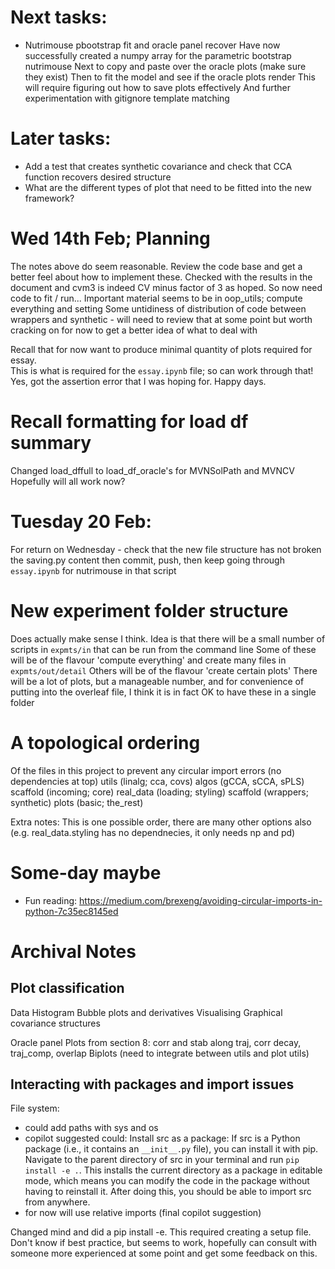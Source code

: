# Next tasks:
- Nutrimouse pbootstrap fit and oracle panel recover
    Have now successfully created a numpy array for the parametric bootstrap nutrimouse
    Next to copy and paste over the oracle plots (make sure they exist)
    Then to fit the model and see if the oracle plots render
    This will require figuring out how to save plots effectively
    And further experimentation with gitignore template matching

# Later tasks:
- Add a test that creates synthetic covariance and check that CCA function recovers desired structure
- What are the different types of plot that need to be fitted into the new framework?

# Wed 14th Feb; Planning
The notes above do seem reasonable. Review the code base and get a better feel about how to implement these.
Checked with the results in the document and cvm3 is indeed CV minus factor of 3 as hoped.
So now need code to fit / run...
Important material seems to be in oop_utils; compute everything and setting
Some untidiness of distribution of code between wrappers and synthetic - will need to review that at some point but worth cracking on for now to get a better idea of what to deal with

Recall that for now want to produce minimal quantity of plots required for essay.  
This is what is required for the `essay.ipynb` file; so can work through that!
Yes, got the assertion error that I was hoping for. Happy days.

# Recall formatting for load df summary
Changed load_dffull to load_df_oracle's for MVNSolPath and MVNCV
Hopefully will all work now?




# Tuesday 20 Feb:
For return on Wednesday - check that the new file structure has not broken the saving.py content then commit, push, then keep going through `essay.ipynb` for nutrimouse in that script

# New experiment folder structure
Does actually make sense I think.
Idea is that there will be a small number of scripts in `expmts/in` that can be run from the command line
Some of these will be of the flavour 'compute everything' and create many files in `expmts/out/detail`
Others will be of the flavour 'create certain plots'
There will be a lot of plots, but a manageable number, and for convenience of putting into the overleaf file, I think it is in fact OK to have these in a single folder
# A topological ordering
Of the files in this project to prevent any circular import errors
(no dependencies at top)
utils (linalg; cca, covs)
algos (gCCA, sCCA, sPLS)
scaffold (incoming; core)
real_data (loading; styling)
scaffold (wrappers; synthetic)
plots (basic; the_rest)

Extra notes:
This is one possible order, there are many other options also (e.g. real_data.styling has no dependnecies, it only needs np and pd)



# Some-day maybe
- Fun reading: https://medium.com/brexeng/avoiding-circular-imports-in-python-7c35ec8145ed

# Archival Notes
## Plot classification
Data Histogram
Bubble plots and derivatives
Visualising Graphical covariance structures

Oracle panel
Plots from section 8: corr and stab along traj, corr decay, traj_comp, overlap
Biplots (need to integrate between utils and plot utils)

## Interacting with packages and import issues

File system:
- could add paths with sys and os
- copilot suggested could:
  Install src as a package: If src is a Python package (i.e., it contains an `__init__.py` file), you can install it with pip. Navigate to the parent directory of src in your terminal and run `pip install -e .`. This installs the current directory as a package in editable mode, which means you can modify the code in the package without having to reinstall it. After doing this, you should be able to import src from anywhere.
- for now will use relative imports (final copilot suggestion)

Changed mind and did a pip install -e. This required creating a setup file. Don't know if best practice, but seems to work, hopefully can consult with someone more experienced at some point and get some feedback on this.

